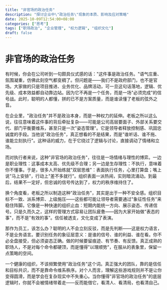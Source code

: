 ```yaml
---
title: "非官场的政治任务"
description: "探讨企业中\"政治任务\"现象的本质、影响及应对策略"
date: 2025-10-09T12:54:00+08:00
categories: ["思考"]
tags: ["职场政治", "企业管理", "权力逻辑", "组织文化"]
draft: false
---
```


# 非官场的政治任务

有时候，你会在公司听到一句颇具仪式感的话："这件事是政治任务。"语气庄重、氛围凝重，仿佛此刻空气都变稠了。但问题是——我们不是政府部门，也不是官场。大家做的只是项目推进、业务优化、品牌活动，可一旦这句话落地，逻辑、优先级、成本效益都自动靠边站。因为它不再是一个任务，而是一场"必须完成"的信号战。此时，聪明的人都懂，拼的已不是方案质量，而是谁读懂了老板的弦外之音。

在企业里，"政治任务"并不是政治本身，而是一种权力的延伸。老板之所以这么说，往往意味着这件事的背后牵扯复杂——可能是公司高层要面子、外部关系要交代、部门平衡要维系，甚至只是一次"姿态管理"。它是领导者释放控制感、巩固忠诚度的手段。当他说"政治任务"，真正想看的不是结果，而是"谁听话、谁不拖、谁能立刻执行"。这种话的威力，在于它绕过了逻辑与讨论，直接调动了情绪和立场。

而对执行者来说，这种"非官场的政治任务"，往往是一场情绪与理性的博弈。一边是职业理性：这事成本太高、优先级不合理；另一边是生存理性：不执行，意味着你不懂事。于是，很多人开始练就"双层思维"：表面执行任务，心里打算盘；嘴上说"马上安排"，行动上"差不多就行"。组织表面一派热闹，实则暗流涌动。到最后，结果不一定好，但忠诚的信号传达到了，权力的秩序维持住了。

换个角度看，老板之所以制造这种"政治任务"，其实是出于一种不安全感。组织目标不一致、派系博弈、上级施压——这些都可能让领导者需要通过"象征性任务"来稳住阵脚。它像是一种快速的组织止血：短期内能统一方向、展示姿态、传递信号。只是久而久之，这样的管理方式容易让团队疲惫——因为大家开始做"表态的事"，而不是"有效的事"。信任被透支，文化变成了表演。

那作为员工，该怎么办？聪明的人不会立刻反驳，而是先判断——这是权力语言，不是业务语言。要识别任务的象征层意义：是谁的信号、谁的利益、谁在看。你不必全盘接受，但必须姿态正确。做的时候要留痕迹、有节奏、有反馈。真正成熟的职场人，不是对每个命令都硬顶，而是懂得"以理顺势"，在服从的表象里，保留一点策略的空间。

一个健康的组织，不该频繁使用"政治任务"这个词。真正强大的团队，靠的是信任和目标共识，而不是靠命令维系秩序。对个人而言，理解这些游戏规则并不是让你变得圆滑，而是学会在复杂现实中不失重心。当你懂得"非官场的政治任务"的底层逻辑时，你就不会被情绪带着走——反而能借它，看清人、看清局，也看清自己。